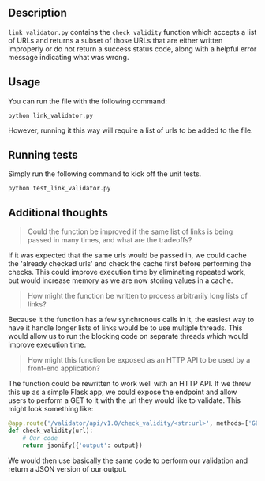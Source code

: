 ## Description

`link_validator.py` contains the `check_validity` function which accepts a list of URLs and returns a subset of those URLs that are either written improperly or do not return a success status code, along with a helpful error message indicating what was wrong. 

## Usage

You can run the file with the following command:

`python link_validator.py`

However, running it this way will require a list of urls to be added to the file.

## Running tests

Simply run the following command to kick off the unit tests.

`python test_link_validator.py`

## Additional thoughts

> Could the function be improved if the same list of links is being passed in many times, and what are the tradeoffs?

If it was expected that the same urls would be passed in, we could cache the 'already checked urls' and check the cache first before performing the checks. This could improve execution time by eliminating repeated work, but would increase memory as we are now storing values in a cache.

> How might the function be written to process arbitrarily long lists of links?

Because it the function has a few synchronous calls in it, the easiest way to have it handle longer lists of links would be to use multiple threads. This would allow us to run the blocking code on separate threads which would improve execution time.

> How might this function be exposed as an HTTP API to be used by a front-end application?

The function could be rewritten to work well with an HTTP API. If we threw this up as a simple Flask app, we could expose the endpoint and allow users to perform a GET to it with the url they would like to validate. This might look something like:

```python
@app.route('/validator/api/v1.0/check_validity/<str:url>', methods=['GET'])
def check_validity(url):
    # Our code
    return jsonify({'output': output})
```

We would then use basically the same code to perform our validation and return a JSON version of our output.
